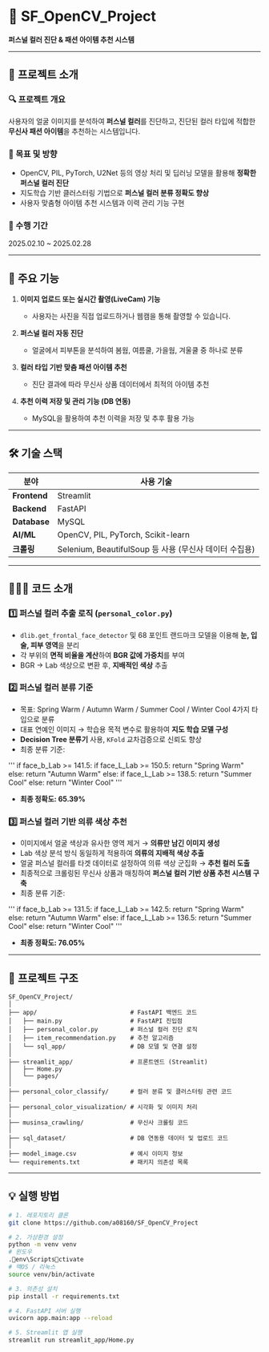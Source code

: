 
# 🎨 SF_OpenCV_Project  
**퍼스널 컬러 진단 & 패션 아이템 추천 시스템**

---

## 🧩 프로젝트 소개

### 🔍 프로젝트 개요
사용자의 얼굴 이미지를 분석하여 **퍼스널 컬러**를 진단하고, 진단된 컬러 타입에 적합한 **무신사 패션 아이템**을 추천하는 시스템입니다.  

### 🎯 목표 및 방향
- OpenCV, PIL, PyTorch, U2Net 등의 영상 처리 및 딥러닝 모델을 활용해 **정확한 퍼스널 컬러 진단**
- 지도학습 기반 클러스터링 기법으로 **퍼스널 컬러 분류 정확도 향상**
- 사용자 맞춤형 아이템 추천 시스템과 이력 관리 기능 구현
  
### 📆 수행 기간
2025.02.10 ~ 2025.02.28

---

## 🚀 주요 기능

1. **이미지 업로드 또는 실시간 촬영(LiveCam) 기능**  
   - 사용자는 사진을 직접 업로드하거나 웹캠을 통해 촬영할 수 있습니다.

2. **퍼스널 컬러 자동 진단**  
   - 얼굴에서 피부톤을 분석하여 봄웜, 여름쿨, 가을웜, 겨울쿨 중 하나로 분류

3. **컬러 타입 기반 맞춤 패션 아이템 추천**  
   - 진단 결과에 따라 무신사 상품 데이터에서 최적의 아이템 추천

4. **추천 이력 저장 및 관리 기능 (DB 연동)**  
   - MySQL을 활용하여 추천 이력을 저장 및 추후 활용 가능

---

## 🛠️ 기술 스택

| 분야         | 사용 기술                         |
|------------|----------------------------------|
| **Frontend** | Streamlit                        |
| **Backend**  | FastAPI                          |
| **Database** | MySQL                            |
| **AI/ML**    | OpenCV, PIL, PyTorch, Scikit-learn |
| **크롤링**   | Selenium, BeautifulSoup 등 사용 (무신사 데이터 수집용) |

---

## 🧑🏽‍💻 코드 소개

### 1️⃣ 퍼스널 컬러 추출 로직 (`personal_color.py`)
- `dlib.get_frontal_face_detector` 및 68 포인트 랜드마크 모델을 이용해 **눈, 입술, 피부 영역**을 분리
- 각 부위의 **면적 비율을 계산**하여 **BGR 값에 가중치**를 부여
- BGR → Lab 색상으로 변환 후, **지배적인 색상** 추출

### 2️⃣ 퍼스널 컬러 분류 기준
- 목표: Spring Warm / Autumn Warm / Summer Cool / Winter Cool 4가지 타입으로 분류
- 대표 연예인 이미지 → 학습용 목적 변수로 활용하여 **지도 학습 모델 구성**
- **Decision Tree 분류기** 사용, `KFold` 교차검증으로 신뢰도 향상  
- 최종 분류 기준:

'''
if face_b_Lab >= 141.5:
    if face_L_Lab >= 150.5:
        return "Spring Warm"
    else:
        return "Autumn Warm"
else:
    if face_L_Lab >= 138.5:
        return "Summer Cool"
    else:
        return "Winter Cool"
 '''
 
- **최종 정확도: 65.39%**

### 3️⃣ 퍼스널 컬러 기반 의류 색상 추천
- 이미지에서 얼굴 색상과 유사한 영역 제거 → **의류만 남긴 이미지 생성**
- Lab 색상 분석 방식 동일하게 적용하여 **의류의 지배적 색상 추출**
- 얼굴 퍼스널 컬러를 타겟 데이터로 설정하여 의류 색상 군집화 → **추천 컬러 도출**
- 최종적으로 크롤링된 무신사 상품과 매칭하여 **퍼스널 컬러 기반 상품 추천 시스템 구축**
- 최종 분류 기준:

'''
if face_b_Lab >= 131.5:
    if face_L_Lab >= 142.5:
        return "Spring Warm"
    else:
        return "Autumn Warm"
else:
    if face_L_Lab >= 136.5:
        return "Summer Cool"
    else:
        return "Winter Cool" 
'''

- **최종 정확도: 76.05%**
---

## 📂 프로젝트 구조

```plaintext
SF_OpenCV_Project/
│
├── app/                          # FastAPI 백엔드 코드
│   ├── main.py                   # FastAPI 진입점
│   ├── personal_color.py         # 퍼스널 컬러 진단 로직
│   ├── item_recommendation.py    # 추천 알고리즘
│   └── sql_app/                  # DB 모델 및 연결 설정
│
├── streamlit_app/                # 프론트엔드 (Streamlit)
│   ├── Home.py
│   └── pages/
│
├── personal_color_classify/      # 컬러 분류 및 클러스터링 관련 코드
│
├── personal_color_visualization/ # 시각화 및 이미지 처리
│
├── musinsa_crawling/             # 무신사 크롤링 코드
│
├── sql_dataset/                  # DB 연동용 데이터 및 업로드 코드
│
├── model_image.csv               # 예시 이미지 정보
└── requirements.txt              # 패키지 의존성 목록
```

---

## 💡 실행 방법

```bash
# 1. 레포지토리 클론
git clone https://github.com/a08160/SF_OpenCV_Project

# 2. 가상환경 설정
python -m venv venv
# 윈도우
.env\Scriptsctivate
# 맥OS / 리눅스
source venv/bin/activate

# 3. 의존성 설치
pip install -r requirements.txt

# 4. FastAPI 서버 실행
uvicorn app.main:app --reload

# 5. Streamlit 앱 실행
streamlit run streamlit_app/Home.py
```
